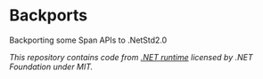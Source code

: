 # Backports
Backporting some Span APIs to .NetStd2.0

*This repository contains code from [.NET runtime](https://github.com/dotnet/runtime) licensed by .NET Foundation under MIT.*
